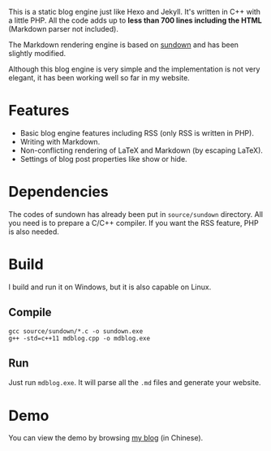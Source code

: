 
This is a static blog engine just like Hexo and Jekyll. It's written in C++ with a little PHP. All the code adds up to **less than 700 lines including the HTML** (Markdown parser not included).

The Markdown rendering engine is based on [sundown](https://github.com/vmg/sundown) and has been slightly modified.

Although this blog engine is very simple and the implementation is not very elegant, it has been working well so far in my website.

# Features

* Basic blog engine features including RSS (only RSS is written in PHP).
* Writing with Markdown.
* Non-conflicting rendering of LaTeX and Markdown (by escaping LaTeX).
* Settings of blog post properties like show or hide.

# Dependencies

The codes of sundown has already been put in `source/sundown` directory. All you need is to prepare a C/C++ compiler. If you want the RSS feature, PHP is also needed.

# Build

I build and run it on Windows, but it is also capable on Linux.

## Compile

```
gcc source/sundown/*.c -o sundown.exe
g++ -std=c++11 mdblog.cpp -o mdblog.exe
```

## Run

Just run `mdblog.exe`. It will parse all the `.md` files and generate your website.

# Demo

You can view the demo by browsing [my blog](https://fanzheng.org/archives/0) (in Chinese).
